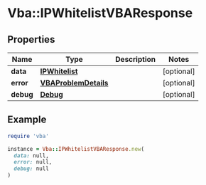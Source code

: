 # Vba::IPWhitelistVBAResponse

## Properties

| Name | Type | Description | Notes |
| ---- | ---- | ----------- | ----- |
| **data** | [**IPWhitelist**](IPWhitelist.md) |  | [optional] |
| **error** | [**VBAProblemDetails**](VBAProblemDetails.md) |  | [optional] |
| **debug** | [**Debug**](Debug.md) |  | [optional] |

## Example

```ruby
require 'vba'

instance = Vba::IPWhitelistVBAResponse.new(
  data: null,
  error: null,
  debug: null
)
```

